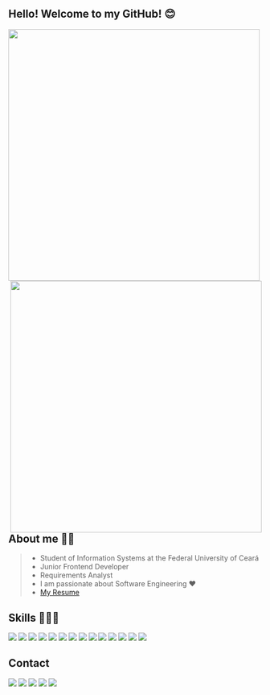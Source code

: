 ## Hello! Welcome to my GitHub! 😊

<img width="500" align="left" src="https://github-readme-stats.vercel.app/api/top-langs/?username=leticiafarias&&hide=html&layout=compact&theme=dracula&cache_seconds=1000" /> <img width="500" align="right" src="https://github-readme-stats.vercel.app/api?username=leticiafarias&show_icons=true&theme=dracula"/>
    

## About me 👩🏻
>-  Student of Information Systems at the Federal University of Ceará 
>-  Junior Frontend Developer
>-  Requirements Analyst
>- I am passionate about Software Engineering ❤
>- [My Resume](https://resume.io/r/j7lwLYpfx) 

## Skills 👩🏻‍💻
<img src="https://img.shields.io/badge/HTML5-E34F26?style=for-the-badge&logo=html5&logoColor=white"> <img src="https://img.shields.io/badge/CSS3-1572B6?style=for-the-badge&logo=css3&logoColor=white"> <img src="https://img.shields.io/badge/Windows-0078D6?style=for-the-badge&logo=windows&logoColor=white"> <img src="https://img.shields.io/badge/Linux-FCC624?style=for-the-badge&logo=linux&logoColor=black"> <img src="https://img.shields.io/badge/JavaScript-F7DF1E?style=for-the-badge&logo=javascript&logoColor=black"> <img src="https://img.shields.io/badge/Node.js-43853D?style=for-the-badge&logo=node.js&logoColor=white"> <img src="https://img.shields.io/badge/Yarn-2C8EBB?style=for-the-badge&logo=yarn&logoColor=white"> <img src="https://img.shields.io/badge/C-00599C?style=for-the-badge&logo=c&logoColor=white"> <img src="https://img.shields.io/badge/Markdown-000000?style=for-the-badge&logo=markdown&logoColor=white"> <img src="https://img.shields.io/badge/React-20232A?style=for-the-badge&logo=react&logoColor=61DAFB"> <img src="https://img.shields.io/badge/Bootstrap-563D7C?style=for-the-badge&logo=bootstrap&logoColor=white"> <img src="https://img.shields.io/badge/styled--components-DB7093?style=for-the-badge&logo=styled-components&logoColor=white"> <img src="https://img.shields.io/badge/PostgreSQL-316192?style=for-the-badge&logo=postgresql&logoColor=white"> <img src="https://img.shields.io/badge/MongoDB-4EA94B?style=for-the-badge&logo=mongodb&logoColor=white">

## Contact
[<img src="https://img.shields.io/badge/LinkedIn-0077B5?style=for-the-badge&logo=linkedin&logoColor=white">](https://www.linkedin.com/in/lettifarias/)
[<img src="https://img.shields.io/badge/Instagram-E4405F?style=for-the-badge&logo=instagram&logoColor=white">](https://www.instagram.com/lettifarias/)
[<img src="https://img.shields.io/badge/Telegram-2CA5E0?style=for-the-badge&logo=telegram&logoColor=white">](https://t.me/Leticia_Farias)
[<img src="https://img.shields.io/badge/Gmail-D14836?style=for-the-badge&logo=gmail&logoColor=white">](mailto:leticiafrancafarias@gmail.com)
[<img src="https://img.shields.io/badge/Twitter-1DA1F2?style=for-the-badge&logo=twitter&logoColor=white">](https://www.twitter.com/LettiFarias/)
